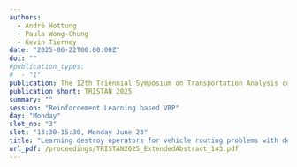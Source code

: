 ```yaml
---
authors:
  - André Hottung
  - Paula Wong-Chung
  - Kevin Tierney
date: "2025-06-22T00:00:00Z"
doi: ""
#publication_types:
#  - "1"
publication: The 12th Triennial Symposium on Transportation Analysis conference
publication_short: TRISTAN 2025
summary: ""
session: "Reinforcement Learning based VRP"
day: "Monday"
slot_no: "3"
slot: "13:30-15:30, Monday June 23"
title: "Learning destroy operators for vehicle routing problems with deep neural networks"
url_pdf: /proceedings/TRISTAN2025_ExtendedAbstract_143.pdf
---
```

